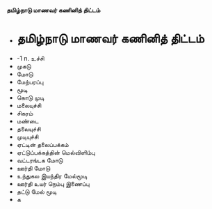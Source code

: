 **தமிழ்நாடு மாணவர் கணினித் திட்டம்**
- # தமிழ்நாடு மாணவர் கணினித் திட்டம்
- -1 n. உச்சி
- முகடு
- மோடு
- மேற்பரப்பு
- மூடி
- கொடு முடி
- மலையுச்சி
- சிகரம்
- மண்டை
- தலையுச்சி
- முடியுச்சி
- ஏட்டின் தலைப்பக்கம்
- ஏட்டுப்பக்கத்தின் மெல்விளிம்பு
- வட்டரங்டக மோடு
- ஊர்தி மோடு
- உந்துகல இயந்திர மேல்மூடி
- ஊர்தி உயர் நெம்பு இணைப்பு
- தட்டு மேல் மூடி
- க

